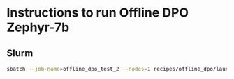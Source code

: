
# Instructions to run Offline DPO Zephyr-7b

## Slurm

```bash
sbatch --job-name=offline_dpo_test_2 --nodes=1 recipes/offline_dpo/launch.slurm recipes/offline_dpo/dev.yaml
```


